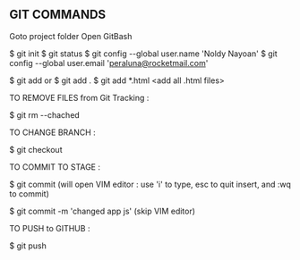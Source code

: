 ## GIT COMMANDS

Goto project folder
Open GitBash

$ git init
$ git status
$ git config --global user.name 'Noldy Nayoan'
$ git config --global user.email 'peraluna@rocketmail.com'

$ git add <filename>
or
$ git add . <add all files and folder>
$ git add *.html <add all .html files>

TO REMOVE FILES from Git Tracking :

$ git rm --chached <filename>

TO CHANGE BRANCH :

$ git checkout <branchname>

TO COMMIT TO STAGE :

$ git commit (will open VIM editor : use 'i' to type, esc to quit insert, and :wq to commit)

$ git commit -m 'changed app js' (skip VIM editor)

TO PUSH to GITHUB :

$ git push

